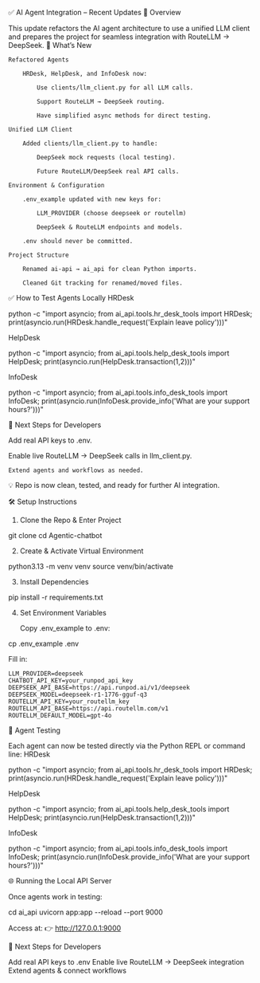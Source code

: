 ✅ AI Agent Integration – Recent Updates
🔹 Overview

This update refactors the AI agent architecture to use a unified LLM client and prepares the project for seamless integration with RouteLLM → DeepSeek.
🚀 What’s New

    Refactored Agents

        HRDesk, HelpDesk, and InfoDesk now:

            Use clients/llm_client.py for all LLM calls.

            Support RouteLLM → DeepSeek routing.

            Have simplified async methods for direct testing.

    Unified LLM Client

        Added clients/llm_client.py to handle:

            DeepSeek mock requests (local testing).

            Future RouteLLM/DeepSeek real API calls.

    Environment & Configuration

        .env_example updated with new keys for:

            LLM_PROVIDER (choose deepseek or routellm)

            DeepSeek & RouteLLM endpoints and models.

        .env should never be committed.

    Project Structure

        Renamed ai-api → ai_api for clean Python imports.

        Cleaned Git tracking for renamed/moved files.

✅ How to Test Agents Locally
HRDesk

python -c "import asyncio; from ai_api.tools.hr_desk_tools import HRDesk; print(asyncio.run(HRDesk.handle_request('Explain leave policy')))"

HelpDesk

python -c "import asyncio; from ai_api.tools.help_desk_tools import HelpDesk; print(asyncio.run(HelpDesk.transaction(1,2)))"

InfoDesk

python -c "import asyncio; from ai_api.tools.info_desk_tools import InfoDesk; print(asyncio.run(InfoDesk.provide_info('What are your support hours?')))"

🔑 Next Steps for Developers

Add real API keys to .env.

Enable live RouteLLM → DeepSeek calls in llm_client.py.

    Extend agents and workflows as needed.

💡 Repo is now clean, tested, and ready for further AI integration.

🛠️ Setup Instructions
1. Clone the Repo & Enter Project

git clone <your-fork-url>
cd Agentic-chatbot

2. Create & Activate Virtual Environment

python3.13 -m venv venv
source venv/bin/activate

3. Install Dependencies

pip install -r requirements.txt

4. Set Environment Variables

    Copy .env_example to .env:

cp .env_example .env

Fill in:

    LLM_PROVIDER=deepseek
    CHATBOT_API_KEY=your_runpod_api_key
    DEEPSEEK_API_BASE=https://api.runpod.ai/v1/deepseek
    DEEPSEEK_MODEL=deepseek-r1-1776-gguf-q3
    ROUTELLM_API_KEY=your_routellm_key
    ROUTELLM_API_BASE=https://api.routellm.com/v1
    ROUTELLM_DEFAULT_MODEL=gpt-4o

🤖 Agent Testing

Each agent can now be tested directly via the Python REPL or command line:
HRDesk

python -c "import asyncio; from ai_api.tools.hr_desk_tools import HRDesk; print(asyncio.run(HRDesk.handle_request('Explain leave policy')))"

HelpDesk

python -c "import asyncio; from ai_api.tools.help_desk_tools import HelpDesk; print(asyncio.run(HelpDesk.transaction(1,2)))"

InfoDesk

python -c "import asyncio; from ai_api.tools.info_desk_tools import InfoDesk; print(asyncio.run(InfoDesk.provide_info('What are your support hours?')))"

🌐 Running the Local API Server

Once agents work in testing:

cd ai_api
uvicorn app:app --reload --port 9000

Access at:
👉 http://127.0.0.1:9000


🔑 Next Steps for Developers

Add real API keys to .env
Enable live RouteLLM → DeepSeek integration
Extend agents & connect workflows

